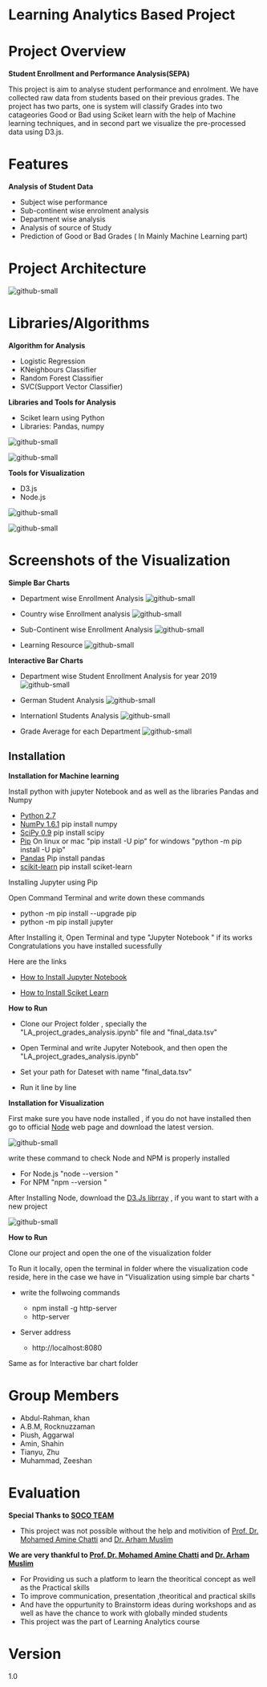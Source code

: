 # Learning Analytics Based Project

# Project Overview

 **Student Enrollment and Performance Analysis(SEPA)**
  
  This project is aim to analyse student performance and enrolment.  We have collected raw data from students based on their previous grades. The project has two parts, one is system will classify Grades into two catageories Good or Bad using Sciket learn with the help of Machine learning techniques, and in second part we visualize the pre-processed data using D3.js.
  
# Features
**Analysis of Student Data**
 - Subject wise performance 
 - Sub-continent wise enrolment analysis
 - Department wise analysis 
 - Analysis of source of Study
 - Prediction of Good or Bad Grades ( In Mainly Machine Learning part)

  
# Project Architecture

![github-small](https://user-images.githubusercontent.com/41241181/52539005-b73c8400-2d79-11e9-9cc5-68bb8a4e4bb6.png)

# Libraries/Algorithms

**Algorithm for Analysis**

- Logistic Regression
- KNeighbours Classifier
- Random Forest Classifier 
- SVC(Support Vector Classifier)

**Libraries and Tools for Analysis**

- Sciket learn using Python
- Libraries: Pandas, numpy
	
	
 ![github-small](https://user-images.githubusercontent.com/41241181/52512081-5f7c0c80-2c03-11e9-9450-a6833f67adeb.png)
 
 ![github-small](https://user-images.githubusercontent.com/41241181/52512106-7ae71780-2c03-11e9-975f-62202d529dc6.png)

**Tools for Visualization**

 - D3.js 
 - Node.js
 
 ![github-small](https://user-images.githubusercontent.com/41241181/52514899-226d4580-2c16-11e9-9c0b-e3d91c7533bd.png)

 ![github-small](https://user-images.githubusercontent.com/41241181/52515067-8e9c7900-2c17-11e9-90da-38ad8468c185.png)

# Screenshots of the Visualization

**Simple Bar Charts**

- Department wise Enrollment Analysis 
![github-small](https://user-images.githubusercontent.com/41241181/52512797-2ba2e600-2c07-11e9-9f09-e5493fbc425b.png)

- Country wise Enrollment analysis 
![github-small](https://user-images.githubusercontent.com/41241181/52512800-2d6ca980-2c07-11e9-8cd7-41f329965eef.png)

- Sub-Continent wise Enrollment Analysis 
![github-small](https://user-images.githubusercontent.com/41241181/52512802-2f366d00-2c07-11e9-8396-fadd5878a26a.png)

- Learning Resource 
![github-small](https://user-images.githubusercontent.com/41241181/52512804-30679a00-2c07-11e9-919b-fa1f0ed80b46.png)

**Interactive Bar Charts**

- Department wise Student Enrollment Analysis for year 2019
![github-small](https://user-images.githubusercontent.com/41241181/52513091-c819b800-2c08-11e9-88ce-99881fe4cdaf.png)

- German Student Analysis 
![github-small](https://user-images.githubusercontent.com/41241181/52513094-cb14a880-2c08-11e9-9a3e-0d6767f5018c.png)

- Internationl Students Analysis
![github-small](https://user-images.githubusercontent.com/41241181/52513095-ccde6c00-2c08-11e9-9bdf-33bb0f8d7082.png)

- Grade Average for each Department 
![github-small](https://user-images.githubusercontent.com/41241181/52513097-ce0f9900-2c08-11e9-8615-4d75981dd8ac.png)

## Installation

**Installation for Machine learning**

Install python with jupyter Notebook and as well as the libraries Pandas and Numpy 

- [Python 2.7](https://www.python.org/downloads/)
- [NumPy 1.6.1](http://sourceforge.net/projects/numpy/files/NumPy/1.10.2/) pip install numpy
- [SciPy 0.9](http://sourceforge.net/projects/scipy/files/scipy/0.16.1/) pip install scipy
- [Pip](https://pip.pypa.io/en/stable/installing/) On linux or mac "pip install -U pip" for windows "python -m pip install -U pip"
- [Pandas](https://pandas.pydata.org/pandas-docs/stable/install.html) Pip install pandas
- [scikit-learn](http://scikit-learn.org/stable/install.html) pip install sciket-learn

Installing Jupyter using Pip

Open Command Terminal and write down these commands 

- python -m pip install --upgrade pip
- python -m pip install jupyter

After Installing it, Open Terminal and type "Jupyter Notebook " if its works Congratulations you have installed sucessfully

Here are the links 

 - [How to Install Jupyter Notebook](https://jupyter.org/install) 
 
 - [How to Install Sciket Learn](https://calebshortt.com/2016/01/15/installing-scikit-learn-python-data-mining-library/)
 
                 
**How to Run**

   - Clone our Project folder , specially the "LA_project_grades_analysis.ipynb" file and "final_data.tsv"

   - Open Terminal and write Jupyter Notebook, and then open the "LA_project_grades_analysis.ipynb" 
   
   - Set your path for Dateset with name "final_data.tsv"

   - Run it line by line 

**Installation for Visualization**

   First make sure you have node installed , if you do not have installed then go to official [Node](https://nodejs.org/en/) web page  and download the latest version. 

![github-small](https://user-images.githubusercontent.com/41241181/52513674-acb0ac00-2c0c-11e9-9b87-3f36287926ba.png)
 
 write these command to check Node and NPM is properly installed 

- For Node.js "node --version "
- For NPM  "npm --version "

After Installing Node, download the [D3.Js librray](https://d3js.org/)  , if you want to start with a new project 

![github-small](https://user-images.githubusercontent.com/41241181/52513614-4035ad00-2c0c-11e9-8a32-fc4499a5d3d6.png)



**How to Run**


Clone our project and open the one of the visualization folder 

To Run it locally, open the terminal in folder where the visualization code reside, here in the case we have in "Visualization using simple bar charts " 

- write the follwoing commands 

  - npm install -g http-server
  - http-server 
  
- Server address
  -  http://localhost:8080
  
Same as for Interactive bar chart folder 

# Group Members

- Abdul-Rahman, khan 
- A.B.M, Rocknuzzaman 
- Piush, Aggarwal
- Amin, Shahin 
- Tianyu, Zhu
- Muhammad, Zeeshan 

# Evaluation 
**Special Thanks to [SOCO TEAM](https://www.uni-due.de/soco/people.php)**
  
  - This project was not possible without the help and motivition of [Prof. Dr. Mohamed Amine Chatti](https://www.uni-due.de/soco/people/mohamed-chatti.php) and [Dr. Arham Muslim](https://www.uni-due.de/soco/people/arham-muslim.php)

**We are very thankful to [Prof. Dr. Mohamed Amine Chatti](https://www.uni-due.de/soco/people/mohamed-chatti.php) and [Dr. Arham Muslim](https://www.uni-due.de/soco/people/arham-muslim.php)**

 - For Providing us such a platform to learn the theoritical concept as well as the Practical skills
 - To improve communication, presentation ,theoritical and practical skills 
 - And have the oppurtunity to Brainstorm ideas during workshops and as well as have the chance to work with globally minded  students 
 - This project was the part of Learning Analytics course 
 

# Version 
1.0




